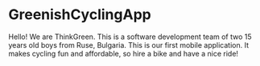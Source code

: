# GreenishCyclingApp
Hello! We are ThinkGreen. This is a software development team of two 15 years old boys from Ruse, Bulgaria. This is our first mobile application. It makes cycling fun and affordable, so hire a bike and have a nice ride!
